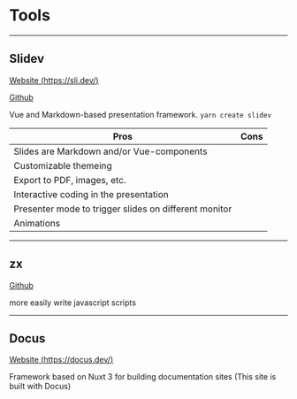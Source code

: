 # Tools

---

## Slidev

[Website (https://sli.dev/)](https://sli.dev/)

[Github](https://github.com/slidevjs/slidev)

Vue and Markdown-based presentation framework.
`yarn create slidev`

| Pros                                                  | Cons |
| ----------------------------------------------------- | ---- |
| Slides are Markdown and/or Vue-components             |      |
| Customizable themeing                                 |      |
| Export to PDF, images, etc.                           |      |
| Interactive coding in the presentation                |      |
| Presenter mode to trigger slides on different monitor |      |
| Animations                                            |      |

---

## zx

[Github](https://github.com/google/zx)

more easily write javascript scripts

---

## Docus

[Website (https://docus.dev/)](https://docus.dev/)

Framework based on Nuxt 3 for building documentation sites
(This site is built with Docus)
